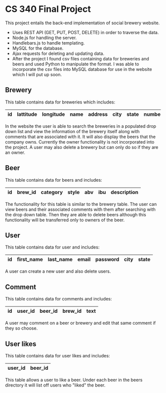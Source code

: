 # CS 340 Final Project

This project entails the back-end implementation of social brewery website. 
* Uses REST API (GET, PUT, POST, DELETE) in order to traverse the data. 
* Node.js for handling the server.
* Handlebars.js to handle templating.
* MySQL for the database.
* Ajax requests for deleting and updating data.
* After the project I found csv files containing data for breweries and beers and used Python to manipulate the format.
  I was able to incorporate the csv files into MySQL database for use in the website which I will put up soon.

## Brewery

This table contains data for breweries which includes:

id | lattitude | longitude | name | address | city | state | number | website | description | owner_id
--- | --- | --- | --- | --- | --- | --- | --- | --- | --- | ---

In the website the user is able to search the breweries in a populated drop down list and view the information of the brewery itself along with comments that are associated with it. It will also display the beers that the company owns. Currently the owner functionality is not incorporated into the project. A user may also delete a brewery but can only do so if they are an owner.

## Beer

This table contains data for beers and includes:

id | brew_id | category | style | abv | ibu | description 
--- | --- | --- | --- | --- | --- | ---

The functionality for this table is similar to the brewery table. The user can view beers and their associated comments with them after searching with the drop down table. Then they are able to delete beers although this functionality will be transferred only to owners of the beer. 

## User

This table contains data for user and includes:

id | first_name | last_name | email | password | city | state 
--- | --- | --- | --- | --- | --- | ---

A user can create a new user and also delete users.

## Comment

This table contains data for comments and includes:

id | user_id | beer_id | brew_id | text  
--- | --- | --- | --- | --- 

A user may comment on a beer or brewery and edit that same comment if they so choose.

## User likes

This table contains data for user likes and includes:

user_id | beer_id 
--- | ---

This table allows a user to like a beer. Under each beer in the beers directory it will list off users who "liked" the beer.
